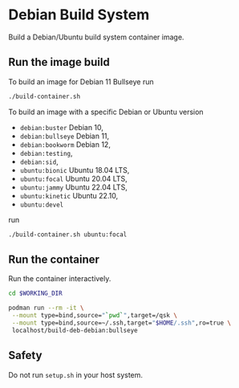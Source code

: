 # Debian Build System

Build a Debian/Ubuntu build system container image.


## Run the image build

To build an image for Debian 11 Bullseye run

```bash
./build-container.sh
```

To build an image with a specific Debian or Ubuntu version
* `debian:buster` Debian 10,
* `debian:bullseye` Debian 11,
* `debian:bookworm` Debian 12,
* `debian:testing`,
* `debian:sid`,
* `ubuntu:bionic` Ubuntu 18.04 LTS,
* `ubuntu:focal` Ubuntu 20.04 LTS,
* `ubuntu:jammy` Ubuntu 22.04 LTS,
* `ubuntu:kinetic` Ubuntu 22.10,
* `ubuntu:devel`

run

```bash
./build-container.sh ubuntu:focal
```

## Run the container

Run the container interactively.

```bash
cd $WORKING_DIR

podman run --rm -it \
 --mount type=bind,source="`pwd`",target=/qsk \
 --mount type=bind,source=~/.ssh,target="$HOME/.ssh",ro=true \
 localhost/build-deb-debian:bullseye
```


## Safety

Do not run `setup.sh` in your host system.

